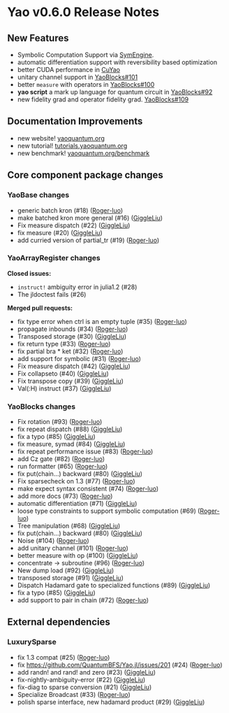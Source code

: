 # Yao v0.6.0 Release Notes

## New Features

- Symbolic Computation Support via [SymEngine](https://github.com/symengine/SymEngine.jl).
- automatic differentiation support with reversibility based optimization
- better CUDA performance in [CuYao](https://github.com/QuantumBFS/CuYao.jl)
- unitary channel support in [YaoBlocks#101](https://github.com/QuantumBFS/YaoBlocks.jl/pull/101)
- better `measure` with operators in [YaoBlocks#100](https://github.com/QuantumBFS/YaoBlocks.jl/pull/100)
- **yao script** a mark up language for quantum circuit in [YaoBlocks#92](https://github.com/QuantumBFS/YaoBlocks.jl/pull/92)
- new fidelity grad and operator fidelity grad. [YaoBlocks#109](https://github.com/QuantumBFS/YaoBlocks.jl/pull/109)

## Documentation Improvements
- new website! [yaoquantum.org](http://yaoquantum.org/)
- new tutorial! [tutorials.yaoquantum.org](http://tutorials.yaoquantum.org/dev/)
- new benchmark! [yaoquantum.org/benchmark](https://yaoquantum.org/benchmark)

## Core component package changes
### YaoBase changes

- generic batch kron (#18) ([Roger-luo](https://github.com/Roger-luo))
- make batched kron more general (#16) ([GiggleLiu](https://github.com/GiggleLiu))
- Fix measure dispatch (#22) ([GiggleLiu](https://github.com/GiggleLiu))
- fix measure (#20) ([GiggleLiu](https://github.com/GiggleLiu))
- add curried version of partial\_tr (#19) ([Roger-luo](https://github.com/Roger-luo))

### YaoArrayRegister changes

**Closed issues:**

- `instruct!` ambiguity error in julia1.2 (#28)
- The jldoctest fails (#26)

**Merged pull requests:**

- fix type error when ctrl is an empty tuple (#35) ([Roger-luo](https://github.com/Roger-luo))
- propagate inbounds (#34) ([Roger-luo](https://github.com/Roger-luo))
- Transposed storage (#30) ([GiggleLiu](https://github.com/GiggleLiu))
- fix return type (#33) ([Roger-luo](https://github.com/Roger-luo))
- fix partial bra \* ket (#32) ([Roger-luo](https://github.com/Roger-luo))
- add support for symbolic (#31) ([Roger-luo](https://github.com/Roger-luo))
- Fix measure dispatch (#42) ([GiggleLiu](https://github.com/GiggleLiu))
- Fix collapseto (#40) ([GiggleLiu](https://github.com/GiggleLiu))
- Fix transpose copy (#39) ([GiggleLiu](https://github.com/GiggleLiu))
- Val\(:H\) instruct (#37) ([GiggleLiu](https://github.com/GiggleLiu))


### YaoBlocks changes
- Fix rotation (#93) ([Roger-luo](https://github.com/Roger-luo))
- fix repeat dispatch (#88) ([GiggleLiu](https://github.com/GiggleLiu))
- fix a typo (#85) ([GiggleLiu](https://github.com/GiggleLiu))
- fix measure, symad (#84) ([GiggleLiu](https://github.com/GiggleLiu))
- fix repeat performance issue (#83) ([Roger-luo](https://github.com/Roger-luo))
- add Cz gate (#82) ([Roger-luo](https://github.com/Roger-luo))
- run formatter (#65) ([Roger-luo](https://github.com/Roger-luo))
- fix put\(chain...\) backward (#80) ([GiggleLiu](https://github.com/GiggleLiu))
- Fix sparsecheck on 1.3 (#77) ([Roger-luo](https://github.com/Roger-luo))
- make expect syntax consistent (#74) ([Roger-luo](https://github.com/Roger-luo))
- add more docs (#73) ([Roger-luo](https://github.com/Roger-luo))
- automatic differentiation (#71) ([GiggleLiu](https://github.com/GiggleLiu))
- loose type constraints to support symbolic computation (#69) ([Roger-luo](https://github.com/Roger-luo))
- Tree manipulation (#68) ([GiggleLiu](https://github.com/GiggleLiu))
- fix put\(chain...\) backward (#80) ([GiggleLiu](https://github.com/GiggleLiu))
- Noise (#104) ([Roger-luo](https://github.com/Roger-luo))
- add unitary channel (#101) ([Roger-luo](https://github.com/Roger-luo))
- better measure with op (#100) ([GiggleLiu](https://github.com/GiggleLiu))
- concentrate -\> subroutine (#96) ([Roger-luo](https://github.com/Roger-luo))
- New dump load (#92) ([GiggleLiu](https://github.com/GiggleLiu))
- transposed storage (#91) ([GiggleLiu](https://github.com/GiggleLiu))
- Dispatch Hadamard gate to specialized functions (#89) ([GiggleLiu](https://github.com/GiggleLiu))
- fix a typo (#85) ([GiggleLiu](https://github.com/GiggleLiu))
- add support to pair in chain (#72) ([Roger-luo](https://github.com/Roger-luo))

## External dependencies

### LuxurySparse

- fix 1.3 compat (#25) ([Roger-luo](https://github.com/Roger-luo))
- fix https://github.com/QuantumBFS/Yao.jl/issues/201 (#24) ([Roger-luo](https://github.com/Roger-luo))
- add randn! and rand! and zero (#23) ([GiggleLiu](https://github.com/GiggleLiu))
- fix-nightly-ambiguity-error (#22) ([GiggleLiu](https://github.com/GiggleLiu))
- fix-diag to sparse conversion (#21) ([GiggleLiu](https://github.com/GiggleLiu))
- Specialize Broadcast (#33) ([Roger-luo](https://github.com/Roger-luo))
- polish sparse interface, new hadamard product (#29) ([GiggleLiu](https://github.com/GiggleLiu))
